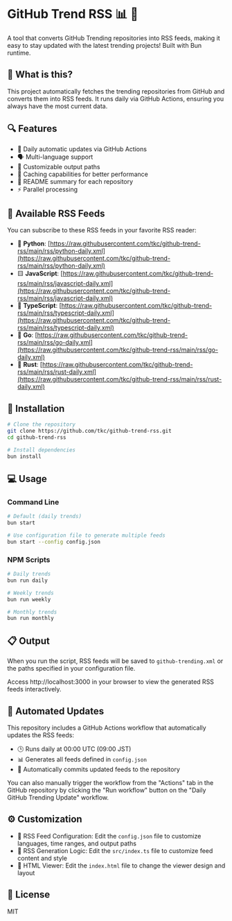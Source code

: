 # GitHub Trend RSS 📊 🚀

A tool that converts GitHub Trending repositories into RSS feeds, making it easy to stay updated with the latest trending projects! Built with Bun runtime.

## 🌟 What is this?

This project automatically fetches the trending repositories from GitHub and converts them into RSS feeds. It runs daily via GitHub Actions, ensuring you always have the most current data.

## 🔍 Features

- 🔄 Daily automatic updates via GitHub Actions
- 🗣️ Multi-language support
- 📂 Customizable output paths
- 💾 Caching capabilities for better performance
- 📝 README summary for each repository
- ⚡ Parallel processing

## 📡 Available RSS Feeds

You can subscribe to these RSS feeds in your favorite RSS reader:

- 🐍 **Python**: [https://raw.githubusercontent.com/tkc/github-trend-rss/main/rss/python-daily.xml](https://raw.githubusercontent.com/tkc/github-trend-rss/main/rss/python-daily.xml)
- 🟨 **JavaScript**: [https://raw.githubusercontent.com/tkc/github-trend-rss/main/rss/javascript-daily.xml](https://raw.githubusercontent.com/tkc/github-trend-rss/main/rss/javascript-daily.xml)
- 🔷 **TypeScript**: [https://raw.githubusercontent.com/tkc/github-trend-rss/main/rss/typescript-daily.xml](https://raw.githubusercontent.com/tkc/github-trend-rss/main/rss/typescript-daily.xml)
- 🐹 **Go**: [https://raw.githubusercontent.com/tkc/github-trend-rss/main/rss/go-daily.xml](https://raw.githubusercontent.com/tkc/github-trend-rss/main/rss/go-daily.xml)
- 🦀 **Rust**: [https://raw.githubusercontent.com/tkc/github-trend-rss/main/rss/rust-daily.xml](https://raw.githubusercontent.com/tkc/github-trend-rss/main/rss/rust-daily.xml)

## 🚀 Installation

```bash
# Clone the repository
git clone https://github.com/tkc/github-trend-rss.git
cd github-trend-rss

# Install dependencies
bun install
```

## 💻 Usage

### Command Line

```bash
# Default (daily trends)
bun start

# Use configuration file to generate multiple feeds
bun start --config config.json
```

### NPM Scripts

```bash
# Daily trends
bun run daily

# Weekly trends
bun run weekly

# Monthly trends
bun run monthly
```

## 📋 Output

When you run the script, RSS feeds will be saved to `github-trending.xml` or the paths specified in your configuration file.

Access http://localhost:3000 in your browser to view the generated RSS feeds interactively.

## 🤖 Automated Updates

This repository includes a GitHub Actions workflow that automatically updates the RSS feeds:

- 🕒 Runs daily at 00:00 UTC (09:00 JST)
- 📊 Generates all feeds defined in `config.json`
- 💾 Automatically commits updated feeds to the repository

You can also manually trigger the workflow from the "Actions" tab in the GitHub repository by clicking the "Run workflow" button on the "Daily GitHub Trending Update" workflow.

## ⚙️ Customization

- 📝 RSS Feed Configuration: Edit the `config.json` file to customize languages, time ranges, and output paths
- 🔧 RSS Generation Logic: Edit the `src/index.ts` file to customize feed content and style
- 🎨 HTML Viewer: Edit the `index.html` file to change the viewer design and layout

## 📜 License

MIT
